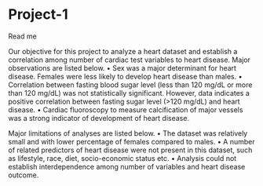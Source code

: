 # Project-1
Read me

Our objective for this project to analyze a heart dataset and establish a correlation among number of cardiac test variables to heart disease.
Major observations are listed below.
•	Sex was a major determinant for heart disease. Females were less likely to develop heart disease than males.
•	Correlation between fasting blood sugar level (less than 120 mg/dL or more than 120 mg/dL) was not statistically significant. However, data indicates a positive correlation between fasting sugar level (>120 mg/dL) and heart disease. 
•	Cardiac fluoroscopy to measure calcification of major vessels was a strong indicator of development of heart disease.


Major limitations of analyses are listed below.
•	The dataset was relatively small and with lower percentage of females compared to males.
•	A number of related predictors of heart disease were not present in this dataset, such as lifestyle, race, diet, socio-economic status etc.
•	Analysis could not establish interdependence among number of variables and heart disease outcome.

